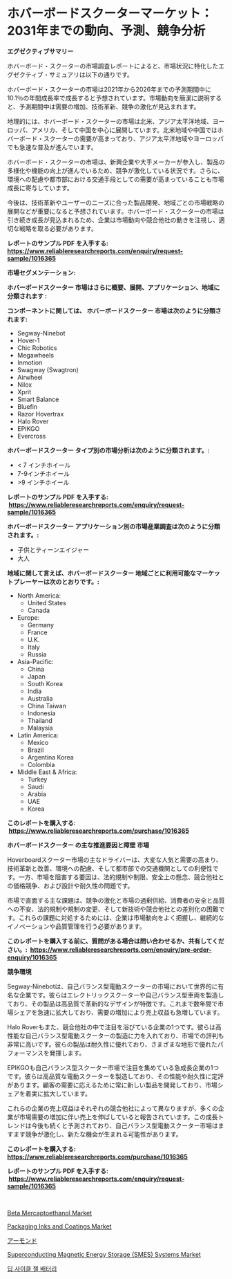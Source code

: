 <p><h1>ホバーボードスクーターマーケット：2031年までの動向、予測、競争分析</h1></p><p><strong>エグゼクティブサマリー</strong></p>
<p><p>ホバーボード・スクーターの市場調査レポートによると、市場状況に特化したエグゼクティブ・サミュアリは以下の通りです。</p><p>ホバーボード・スクーターの市場は2021年から2026年までの予測期間中に10.1％の年間成長率で成長すると予想されています。市場動向を簡潔に説明すると、予測期間中は需要の増加、技術革新、競争の激化が見込まれます。</p><p>地理的には、ホバーボード・スクーターの市場は北米、アジア太平洋地域、ヨーロッパ、アメリカ、そして中国を中心に展開しています。北米地域や中国ではホバーボード・スクーターの需要が高まっており、アジア太平洋地域やヨーロッパでも急速な普及が進んでいます。</p><p>ホバーボード・スクーターの市場は、新興企業や大手メーカーが参入し、製品の多様化や機能の向上が進んでいるため、競争が激化している状況です。さらに、環境への配慮や都市部における交通手段としての需要が高まっていることも市場成長に寄与しています。</p><p>今後は、技術革新やユーザーのニーズに合った製品開発、地域ごとの市場戦略の展開などが重要になると予想されています。ホバーボード・スクーターの市場は引き続き成長が見込まれるため、企業は市場動向や競合他社の動きを注視し、適切な戦略を取る必要があります。</p></p>
<p><strong>レポートのサンプル PDF を入手する: <a href="https://www.reliableresearchreports.com/enquiry/request-sample/1016365">https://www.reliableresearchreports.com/enquiry/request-sample/1016365</a></strong></p>
<p><strong>市場セグメンテーション:</strong></p>
<p><strong> ホバーボードスクーター 市場はさらに概要、展開、アプリケーション、地域に分類されます :</strong></p>
<p><strong>コンポーネントに関しては、 ホバーボードスクーター 市場は次のように分類されます: &nbsp;</strong></p>
<p><ul><li>Segway-Ninebot</li><li>Hover-1</li><li>Chic Robotics</li><li>Megawheels</li><li>Inmotion</li><li>Swagway (Swagtron)</li><li>Airwheel</li><li>Nilox</li><li>Xprit</li><li>Smart Balance</li><li>Bluefin</li><li>Razor Hovertrax</li><li>Halo Rover</li><li>EPIKGO</li><li>Evercross</li></ul></p>
<p><strong> ホバーボードスクーター タイプ別の市場分析は次のように分類されます。:</strong></p>
<p><ul><li>< 7 インチホイール</li><li>7-9インチホイール</li><li>>9 インチホイール</li></ul></p>
<p><strong>レポートのサンプル PDF を入手する: &nbsp;<a href="https://www.reliableresearchreports.com/enquiry/request-sample/1016365">https://www.reliableresearchreports.com/enquiry/request-sample/1016365</a></strong></p>
<p><strong> ホバーボードスクーター アプリケーション別の市場産業調査は次のように分類されます。:</strong></p>
<p><ul><li>子供とティーンエイジャー</li><li>大人</li></ul></p>
<p><strong>地域に関して言えば、ホバーボードスクーター 地域ごとに利用可能なマーケットプレーヤーは次のとおりです。:</strong></p>
<p><ul>
    <li>
        North America:
        <ul>
            <li>United States</li>
            <li>Canada</li>
        </ul>
    </li>
    <li>
        Europe:
        <ul>
            <li>Germany</li>
            <li>France</li>
            <li>U.K.</li>
            <li>Italy</li>
            <li>Russia</li>
        </ul>
    </li>
    <li>
        Asia-Pacific:
        <ul>
            <li>China</li>
            <li>Japan</li>
            <li>South Korea</li>
            <li>India</li>
            <li>Australia</li>
            <li>China Taiwan</li>
            <li>Indonesia</li>
            <li>Thailand</li>
            <li>Malaysia</li>
        </ul>
    </li>
    <li>
        Latin America:
        <ul>
            <li>Mexico</li>
            <li>Brazil</li>
            <li>Argentina Korea</li>
            <li>Colombia</li>
        </ul>
    </li>
    <li>
        Middle East & Africa:
        <ul>
            <li>Turkey</li>
            <li>Saudi</li>
            <li>Arabia</li>
            <li>UAE</li>
            <li>Korea</li>
        </ul>
    </li>
    </ul></p>
<p><strong>このレポートを購入する: &nbsp;<a href="https://www.reliableresearchreports.com/purchase/1016365">https://www.reliableresearchreports.com/purchase/1016365</a></strong></p>
<p><strong>ホバーボードスクーター の主な推進要因と障壁 市場</strong></p>
<p><p>Hoverboardスクーター市場の主なドライバーは、大変な人気と需要の高まり、技術革新と改善、環境への配慮、そして都市部での交通機関としての利便性です。一方、市場を阻害する要因は、法的規制や制限、安全上の懸念、競合他社との価格競争、および設計や耐久性の問題です。</p><p>市場で直面する主な課題は、競争の激化と市場の過剰供給、消費者の安全と品質への不安、法的規制や規制の変更、そして新技術や競合他社との差別化の困難です。これらの課題に対処するためには、企業は市場動向をよく把握し、継続的なイノベーションや品質管理を行う必要があります。</p></p>
<p><strong>このレポートを購入する前に、質問がある場合は問い合わせるか、共有してください。:&nbsp; <a href="https://www.reliableresearchreports.com/enquiry/pre-order-enquiry/1016365">https://www.reliableresearchreports.com/enquiry/pre-order-enquiry/1016365</a></strong></p>
<p><strong>競争環境</strong></p>
<p><p>Segway-Ninebotは、自己バランス型電動スクーターの市場において世界的に有名な企業です。彼らはエレクトリックスクーターや自己バランス型車両を製造しており、その製品は高品質で革新的なデザインが特徴です。これまで数年間で市場シェアを急速に拡大しており、需要の増加により売上収益も急増しています。</p><p>Halo Roverもまた、競合他社の中で注目を浴びている企業の1つです。彼らは高性能な自己バランス型電動スクーターの製造に力を入れており、市場での評判も非常に高いです。彼らの製品は耐久性に優れており、さまざまな地形で優れたパフォーマンスを発揮します。</p><p>EPIKGOも自己バランス型スクーター市場で注目を集めている急成長企業の1つです。彼らは高品質な電動スクーターを製造しており、その性能や耐久性に定評があります。顧客の需要に応えるために常に新しい製品を開発しており、市場シェアを着実に拡大しています。</p><p>これらの企業の売上収益はそれぞれの競合他社によって異なりますが、多くの企業が市場需要の増加に伴い売上を伸ばしていると報告されています。この成長トレンドは今後も続くと予測されており、自己バランス型電動スクーター市場はますます競争が激化し、新たな機会が生まれる可能性があります。</p></p>
<p><strong>このレポートを購入する: &nbsp; <a href="https://www.reliableresearchreports.com/purchase/1016365">https://www.reliableresearchreports.com/purchase/1016365</a></strong></p>
<p><strong>レポートのサンプル PDF を入手する: &nbsp;<a href="https://www.reliableresearchreports.com/enquiry/request-sample/1016365">https://www.reliableresearchreports.com/enquiry/request-sample/1016365</a></strong><strong></strong></p>
<p>&nbsp;</p>
<p><p><a href="https://sudsy-motorcycle-bbc.notion.site/Beta-Mercaptoethanol-Market-Growth-Market-Trends-COVID-19-Impact-and-Forecasts-for-period-from-20-179322cc93f7478c8d50db237cbab165">Beta Mercaptoethanol Market</a></p><p><a href="https://github.com/RoccoManning/Market-Research-Report-List-3/blob/main/packaging-inks-and-coatings-market.md">Packaging Inks and Coatings Market</a></p><p><a href="https://github.com/oqxogxyvqe90775/Market-Research-Report-List-1/blob/main/3383239189744.md">アーモンド</a></p><p><a href="https://view.publitas.com/reportprime-1/superconducting-magnetic-energy-storage-smes-systems-market-analysis-examines-its-scope-on-growth-opportunities-and-forecasted-trends-spanning-from-2024-to-2031/">Superconducting Magnetic Energy Storage (SMES) Systems Market</a></p><p><a href="https://github.com/vs019sa3m8x/Market-Research-Report-List-1/blob/main/5890214189593.md">딥 사이클 젤 배터리</a></p></p>